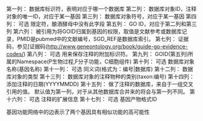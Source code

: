 第一列：                数据库标识符，表明对应于哪一个数据库
第二列：                数据库对象ID，注释对象的唯一ID，对应于某一基因
第三列：                数据库对象符号，对应于某一基因
第四列：     可选       限定符，酿酒酵母中没有此字段
第五列：                GO ID，对应于第二列和第三列
第六列：                被引用为将GOID归属到基因的权限，取值是文献参考或数据库记录，PMID是pubmed中的文献编号，SGD_REF是数据库索引。
第七列：                证据码，参见[证据码(http://www.geneontology.org/book/guide-go-evidence-codes/)
第八列：     可选       用来保存注释的附加标识符。
第九列：                GOID(第五列)所属的Namespace(P生物过程,F分子功能，C细胞组件)
第十列：     可选       数据库对象名称(基因名称)
第十一列：   可选       同义词(格式为：编号|数据库)
第十二列：              数据库对象的类型
第十三列：              数据库对象的注释物种的类别(taxon:编号)
第十四列：              添加注释的日期(YYYYMMDD)
第十五列：              做了注释的数据库，来自于一组交叉引用的值。 默认值为第一列，对于从其他数据库合并来的将会与第一列不同。
第十六列：   可选       注释的扩展信息
第十七列：   可选       基因产物格式ID


基因功能网络中的边表示了两个基因具有相似功能的高可能性